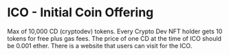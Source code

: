 # ICO - Initial Coin Offering
Max of 10,000 CD (cryptodev) tokens.
Every Crypto Dev NFT holder gets 10 tokens for free plus gas fees.
The price of one CD at the time of ICO should be 0.001 ether.
There is a website that users can visit for the ICO.
